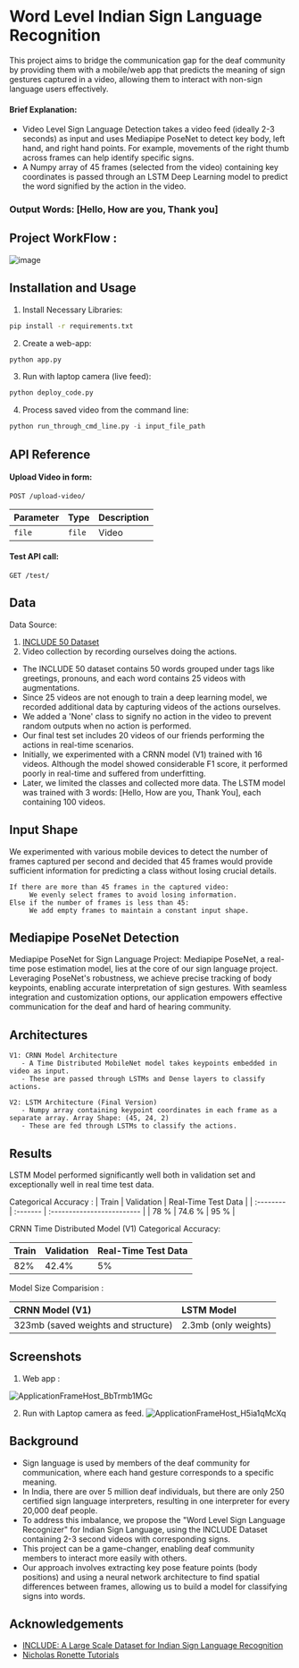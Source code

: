 
# Word Level Indian Sign Language Recognition 

This project aims to bridge the communication gap for the deaf community by providing them with a mobile/web app that predicts the meaning of sign gestures captured in a video, allowing them to interact with non-sign language users effectively.


#### Brief Explanation:
- Video Level Sign Language Detection takes a video feed (ideally 2-3 seconds) as input and uses Mediapipe PoseNet to detect key body, left hand, and right hand points. For example, movements of the right thumb across frames can help identify specific signs.
- A Numpy array of 45 frames (selected from the video) containing key coordinates is passed through an LSTM Deep Learning model to predict the word signified by the action in the video.


### Output Words: [Hello, How are you, Thank you]


## Project WorkFlow :
![image](https://github.com/Sooryak12/ISL_Recognition/assets/55055042/d9312bf1-d615-4fc0-a2d3-edf3b4d08709)


## Installation and Usage

1. Install Necessary Libraries: 

```bash
pip install -r requirements.txt
```

2. Create a web-app:

```python
python app.py
```


3. Run with laptop camera (live feed):

```python
python deploy_code.py
```

4. Process saved video from the command line:

```python
python run_through_cmd_line.py -i input_file_path
```


## API Reference

#### Upload Video in form:

```http
POST /upload-video/
```

| Parameter | Type     | Description                |
| :-------- | :------- | :------------------------- |
| `file`    | `file`   | Video                      |

#### Test API call:

```http
GET /test/
```


## Data 

Data Source: 
1. [INCLUDE 50 Dataset](https://zenodo.org/record/4010759)
2. Video collection by recording ourselves doing the actions.

- The INCLUDE 50 dataset contains 50 words grouped under tags like greetings, pronouns, and each word contains 25 videos with augmentations.
- Since 25 videos are not enough to train a deep learning model, we recorded additional data by capturing videos of the actions ourselves.
- We added a 'None' class to signify no action in the video to prevent random outputs when no action is performed.
- Our final test set includes 20 videos of our friends performing the actions in real-time scenarios.
- Initially, we experimented with a CRNN model (V1) trained with 16 videos. Although the model showed considerable F1 score, it performed poorly in real-time and suffered from underfitting.
- Later, we limited the classes and collected more data. The LSTM model was trained with 3 words: [Hello, How are you, Thank You], each containing 100 videos.



## Input Shape

We experimented with various mobile devices to detect the number of frames captured per second and decided that 45 frames would provide sufficient information for predicting a class without losing crucial details.

```
If there are more than 45 frames in the captured video:
     We evenly select frames to avoid losing information.
Else if the number of frames is less than 45:
     We add empty frames to maintain a constant input shape.
```


## Mediapipe PoseNet Detection 

Mediapipe PoseNet for Sign Language Project:
Mediapipe PoseNet, a real-time pose estimation model, lies at the core of our sign language project. Leveraging PoseNet's robustness, we achieve precise tracking of body keypoints, enabling accurate interpretation of sign gestures. With seamless integration and customization options, our application empowers effective communication for the deaf and hard of hearing community.


## Architectures

```
V1: CRNN Model Architecture
   - A Time Distributed MobileNet model takes keypoints embedded in video as input.
   - These are passed through LSTMs and Dense layers to classify actions.

V2: LSTM Architecture (Final Version)
   - Numpy array containing keypoint coordinates in each frame as a separate array. Array Shape: (45, 24, 2)
   - These are fed through LSTMs to classify the actions.
```
## Results 

LSTM Model performed significantly well both in validation set and exceptionally well in real time test data.

Categorical Accuracy  : 
 | Train | Validation   | Real-Time Test Data                |
| :-------- | :------- | :------------------------- |
| 78   % | 74.6 % | 95 %                     |


CRNN Time Distributed Model (V1) Categorical Accuracy:

 | Train | Validation   | Real-Time Test Data                |
| :-------- | :------- | :------------------------- |
| 82%    | 42.4%  | 5%              |


Model Size Comparision :

 | CRNN Model (V1) | LSTM Model   | 
| :-------- | :------- | 
| 323mb (saved weights and structure)| 2.3mb (only weights)| 



## Screenshots 


1. Web app :

![ApplicationFrameHost_BbTrmb1MGc](https://github.com/Sooryak12/ISL_Recognition/assets/55055042/7facb461-18b7-4eb2-adca-2161a9bce712)

2. Run with Laptop camera as feed.
![ApplicationFrameHost_H5ia1qMcXq](https://github.com/Sooryak12/ISL_Recognition/assets/55055042/476e0c90-728f-44e1-9b9a-bd127695dbd1)

## Background

- Sign language is used by members of the deaf community for communication, where each hand gesture corresponds to a specific meaning.
- In India, there are over 5 million deaf individuals, but there are only 250 certified sign language interpreters, resulting in one interpreter for every 20,000 deaf people.
- To address this imbalance, we propose the "Word Level Sign Language Recognizer" for Indian Sign Language, using the INCLUDE Dataset containing 2-3 second videos with corresponding signs.
- This project can be a game-changer, enabling deaf community members to interact more easily with others.
- Our approach involves extracting key pose feature points (body positions) and using a neural network architecture to find spatial differences between frames, allowing us to build a model for classifying signs into words.


## Acknowledgements

- [INCLUDE: A Large Scale Dataset for Indian Sign Language Recognition](https://dl.acm.org/doi/10.1145/3394171.3413528)
- [Nicholas Ronette Tutorials](https://www.youtube.com/@NicholasRenotte)



